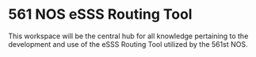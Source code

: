 # 561 NOS eSSS Routing Tool
This workspace will be the central hub for all knowledge pertaining to the development and use of the eSSS Routing Tool utilized by the 561st NOS.
